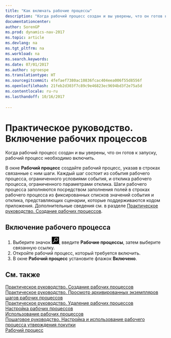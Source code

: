 ```yaml
---
title: "Как включать рабочие процессы"
description: "Когда рабочий процесс создан и вы уверены, что он готов к запуску, рабочий процесс необходимо включить."
documentationcenter: 
author: SorenGP
ms.prod: dynamics-nav-2017
ms.topic: article
ms.devlang: na
ms.tgt_pltfrm: na
ms.workload: na
ms.search.keywords: 
ms.date: 07/01/2017
ms.author: sgroespe
ms.translationtype: HT
ms.sourcegitcommit: 4fefaef7380ac10836fcac404eea006f55d8556f
ms.openlocfilehash: 21feb2d303f7c89c9e46823ec9694bd3f2e75a5d
ms.contentlocale: ru-ru
ms.lasthandoff: 10/16/2017

---
```

# <a name="how-to-enable-workflows"></a>Практическое руководство. Включение рабочих процессов
Когда рабочий процесс создан и вы уверены, что он готов к запуску, рабочий процесс необходимо включить.  

 В окне **Рабочий процесс** создайте рабочий процесс, указав в строках связанные с ним шаги. Каждый шаг состоит из события рабочего процесса, ограниченного условиями события, и отклика рабочего процесса, ограниченного параметрами отклика. Шаги рабочего процесса заполняются посредством заполнения полей в строках рабочего процесса из фиксированных списков значений события и отклика, представляющих сценарии, которые поддерживаются кодом приложения. Дополнительные сведения см. в разделе [Практическое руководство. Создание рабочих процессов](across-how-to-create-workflows.md).  

## <a name="to-enable-a-workflow"></a>Включение рабочего процесса  
1.  Выберите значок ![Поиск страницы или отчета](media/ui-search/search_small.png "Значок поиска страницы или отчета"), введите **Рабочие процессы**, затем выберите связанную ссылку.  
2.  Откройте рабочий процесс, который требуется включить.  
3.  В окне **Рабочий процесс** установите флажок **Включено**.  

## <a name="see-also"></a>См. также  
 [Практическое руководство. Создание рабочих процессов](across-how-to-create-workflows.md)   
 [Практическое руководство. Просмотр архивированных экземпляров шагов рабочих процессов](across-how-to-view-archived-workflow-step-instances.md)   
 [Практическое руководство. Удаление рабочих процессов](across-how-to-delete-workflows.md)   
 [Настройка рабочих процессов](across-set-up-workflows.md)   
 [Использование рабочих процессов](across-use-workflows.md)   
 [Пошаговое руководство. Настройка и использование рабочего процесса утверждения покупки](walkthrough-setting-up-and-using-a-purchase-approval-workflow.md)   
 [Рабочий процесс](across-workflow.md)   

